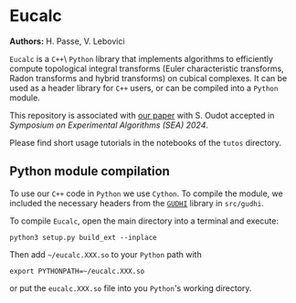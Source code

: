 # Eucalc

**Authors:** H. Passe, V. Lebovici

`Eucalc` is a `C++`\ `Python` library that implements algorithms to efficiently compute topological integral transforms (Euler characteristic transforms, Radon transforms and hybrid transforms) on cubical complexes. It can be used as a header library for `C++` users, or can be compiled into a `Python` module.

This repository is associated with [our paper](https://arxiv.org/abs/2405.02256) with S. Oudot accepted in *Symposium on Experimental Algorithms (SEA) 2024*.

Please find short usage tutorials in the notebooks of the `tutos` directory.

## Python module compilation

To use our `C++` code in `Python` we use `Cython`. To compile the module, we included the necessary headers from the [`GUDHI`](https://gudhi.inria.fr) library in `src/gudhi`. 

To compile `Eucalc`, open the main directory into a terminal and execute:

```
python3 setup.py build_ext --inplace
```

Then add `~/eucalc.XXX.so` to your `Python` path with 
```
export PYTHONPATH=~/eucalc.XXX.so
```
or put the `eucalc.XXX.so` file into you `Python`'s working directory.